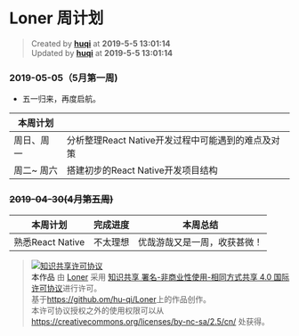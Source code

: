 Loner 周计划
===

> Created by **[huqi](https://github.com/hu-qi)** at **2019-5-5 13:01:14**  
> Updated by **[huqi](https://github.com/hu-qi)** at **2019-5-5 13:01:14** 


### 2019-05-05（5月第一周)

- 五一归来，再度启航。

| 本周计划 |  |
| -------- | ------------------ |
| 周日、周一   |      分析整理React Native开发过程中可能遇到的难点及对策              |
| 周二~ 周六     |    搭建初步的React Native开发项目结构            |



### ~~2019-04-30(4月第五周)~~

| 本周计划           | 完成进度 | 本周总结 |
| ------------------ | -------- | -------- |
| 熟悉React Native | 不太理想     |   优哉游哉又是一周，收获甚微！|

> <a rel="license" href="http://creativecommons.org/licenses/by-nc-sa/4.0/"><img alt="知识共享许可协议" style="border-width:0" src="https://i.creativecommons.org/l/by-nc-sa/4.0/88x31.png" /></a><br /><a xmlns:dct="http://purl.org/dc/terms/" property="dct:title">本作品</a> 由 <a xmlns:cc="http://creativecommons.org/ns#" href="https://github.com/hu-qi/Loner" property="cc:attributionName" rel="cc:attributionURL">Loner</a> 采用 <a rel="license" href="http://creativecommons.org/licenses/by-nc-sa/4.0/">知识共享 署名-非商业性使用-相同方式共享 4.0 国际 许可协议</a>进行许可。<br />基于<a xmlns:dct="http://purl.org/dc/terms/" href="https://github.com/hu-qi/Loner" rel="dct:source">https://github.om/hu-qi/Loner</a>上的作品创作。<br />本许可协议授权之外的使用权限可以从 <a xmlns:cc="http://creativecommons.org/ns#" href="https://creativecommons.org/licenses/by-nc-sa/2.5/cn/" rel="cc:morePermissions">https://creativecommons.org/licenses/by-nc-sa/2.5/cn/</a> 处获得。
